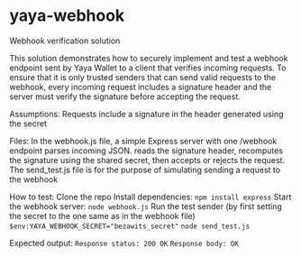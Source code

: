 # yaya-webhook
Webhook verification solution

This solution demonstrates how to securely implement and test a webhook endpoint sent by Yaya Wallet to a client that verifies incoming requests.
To ensure that it is only trusted senders that can send valid requests to the webhook, every incoming request includes a signature header and the server must verify the signature before accepting the request.

Assumptions:
Requests include a signature in the header generated using the secret

Files:
In the webhook.js file, a simple Express server with one /webhook endpoint parses incoming JSON. reads the signature header, recomputes the signature using the shared secret, then accepts or rejects the request.
The send_test.js file is for the purpose of simulating sending a request to the webhook

How to test:
Clone the repo
Install dependencies:
`npm install express`
Start the webhook server:
`node webhook.js`
Run the test sender (by first setting the secret to the one same as in the webhook file)
`$env:YAYA_WEBHOOK_SECRET="bezawits_secret"`
`node send_test.js`

Expected output:
`Response status: 200 OK`
`Response body: OK`
